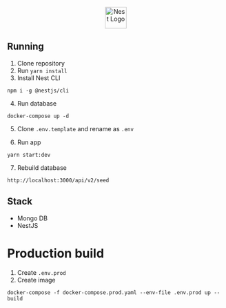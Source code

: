 <p align="center">
  <a href="http://nestjs.com/" target="blank"><img src="https://nestjs.com/img/logo-small.svg" width="50" alt="Nest Logo" /></a>
</p>

## Running
1. Clone repository
2. Run `yarn install`
3. Install Nest CLI
```
npm i -g @nestjs/cli
```
4. Run database
```
docker-compose up -d
```
5. Clone `.env.template` and rename as `.env`

6. Run app
```
yarn start:dev
```
7. Rebuild database
```
http://localhost:3000/api/v2/seed
```
## Stack
* Mongo DB
* NestJS

# Production build
1. Create `.env.prod`
2. Create image
```
docker-compose -f docker-compose.prod.yaml --env-file .env.prod up --build

```